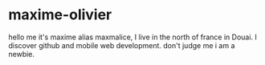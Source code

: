 # maxime-olivier
hello me it's maxime alias maxmalice, I live in the north of france in Douai. I discover github and mobile web development. don't judge me i am a newbie.
